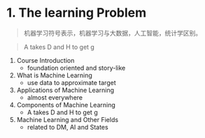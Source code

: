 # 1. The learning Problem

> 机器学习符号表示，机器学习与大数据，人工智能，统计学区别。

> A takes D and H to get g

1. Course Introduction
    * foundation oriented and story-like
2. What is Machine Learning
    * use data to approximate target
3. Applications of Machine Learning
    * almost everywhere
4. Components of Machine Learning
    * A takes D and H to get g
5. Machine Learning and Other Fields
   * related to DM, AI and States


